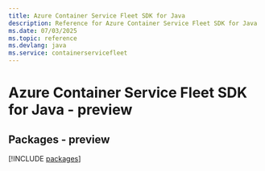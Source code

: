 ```yaml
---
title: Azure Container Service Fleet SDK for Java
description: Reference for Azure Container Service Fleet SDK for Java
ms.date: 07/03/2025
ms.topic: reference
ms.devlang: java
ms.service: containerservicefleet
---
```

# Azure Container Service Fleet SDK for Java - preview
## Packages - preview
[!INCLUDE [packages](container-service-fleet-index.md)]